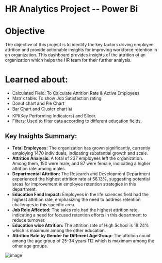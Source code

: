 # HR Analytics Project -- Power Bi

# Objective
The objective of this project is to identify the key factors driving employee attrition and provide actionable insights for improving workforce retention in an organization. 
This dashboard provides insights of the attrition of an organization which helps the HR team for their further analysis.

# Learned about:
* Calculated Field: To Calculate Attrition Rate & Active Employees
* Matrix table: To show Job Satisfaction rating
* Donut chart and Pie Chart
* Bar Chart and Cluster chart 📊
* KPI(Key Performing Indicators) and Slicer.
* Filters: Used to filter data according to different education fields.

## Key Insights Summary:
* **Total Employees:** The organization has grown significantly, currently employing 1470 individuals, indicating substantial growth and scale.
* **Attrition Analysis:** A total of 237 employees left the organization. Among them, 150 were male, and 87 were female, indicating a higher attrition rate among males.
* **Departmental Attrition:** The Research and Development Department experienced the highest attrition rate at 56.13%, suggesting potential areas for improvement in employee retention strategies in this department.
* **Education Field Impact:** Employees in the life sciences field had the highest attrition rate, emphasizing the need to address retention challenges in this specific area.
* **Job Role Affected:** The sales role had the highest attrition rate, indicating a need for focused retention efforts in this department to reduce turnover.
* **Education wise Attrition:** The attrition rate of High School is 18.24% which is maximum among the other education.
* **Attrition Rate by Gender for Different Age Group:** The attrition count among the age group of 25-34 years 112 which is maximum among the other age groups.


![image](https://github.com/Kritika605/PowerBI_HR_Dashboard/assets/78584354/3cee332e-7c1b-499f-89d7-cce26c1c1754)

